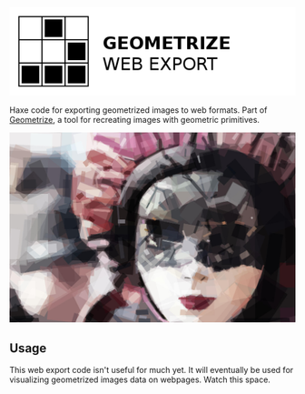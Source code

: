 [![Project logo](https://github.com/Tw1ddle/geometrize-web-export/blob/master/screenshots/geometrize_web_export_logo.png?raw=true "Geometrize Web Export - recreating images as geometric shapes logo")](https://github.com/Tw1ddle/geometrize-lib)

Haxe code for exporting geometrized images to web formats. Part of [Geometrize](https://github.com/Tw1ddle/geometrize-lib), a tool for recreating images with geometric primitives.

[![Geometrized Venetian Mask](https://github.com/Tw1ddle/geometrize-web-export/blob/master/screenshots/venetian_mask.jpg?raw=true "Geometrized Venetian Mask")](https://github.com/Tw1ddle/geometrize-lib)

## Usage

This web export code isn't useful for much yet. It will eventually be used for visualizing geometrized images data on webpages. Watch this space.